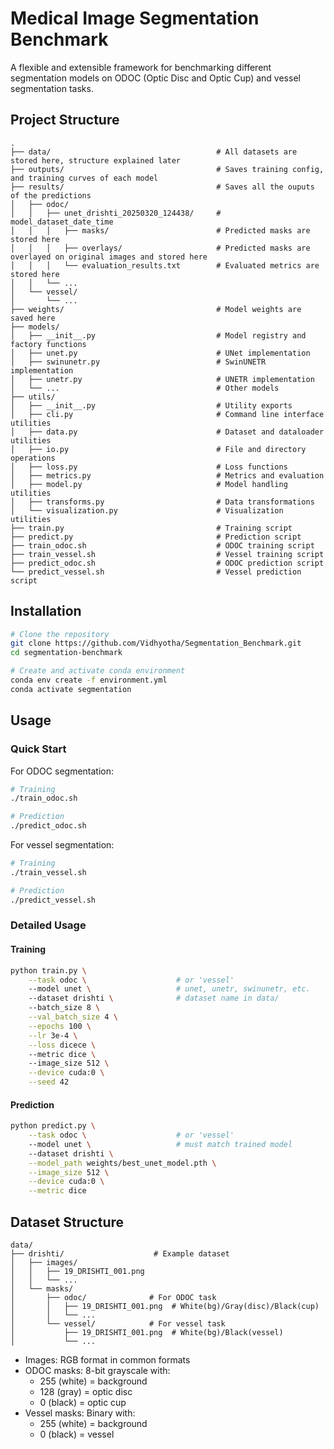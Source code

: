 # Medical Image Segmentation Benchmark

A flexible and extensible framework for benchmarking different segmentation models on ODOC (Optic Disc and Optic Cup) and vessel segmentation tasks.

## Project Structure

```
.
├── data/                                     # All datasets are stored here, structure explained later
├── outputs/                                  # Saves training config, and training curves of each model
├── results/                                  # Saves all the ouputs of the predictions
│   ├── odoc/
│   │   ├── unet_drishti_20250320_124438/     # model_dataset_date_time
│   │   │   ├── masks/                        # Predicted masks are stored here
│   │   │   ├── overlays/                     # Predicted masks are overlayed on original images and stored here
│   │   │   └── evaluation_results.txt        # Evaluated metrics are stored here
│   │   └── ...
│   └── vessel/
│       └── ...
├── weights/                                  # Model weights are saved here
├── models/
│   ├── __init__.py                           # Model registry and factory functions
│   ├── unet.py                               # UNet implementation
│   ├── swinunetr.py                          # SwinUNETR implementation
│   ├── unetr.py                              # UNETR implementation
│   └── ...                                   # Other models
├── utils/
│   ├── __init__.py                           # Utility exports
│   ├── cli.py                                # Command line interface utilities
│   ├── data.py                               # Dataset and dataloader utilities
│   ├── io.py                                 # File and directory operations
│   ├── loss.py                               # Loss functions
│   ├── metrics.py                            # Metrics and evaluation
│   ├── model.py                              # Model handling utilities
│   ├── transforms.py                         # Data transformations
│   └── visualization.py                      # Visualization utilities
├── train.py                                  # Training script
├── predict.py                                # Prediction script
├── train_odoc.sh                             # ODOC training script
├── train_vessel.sh                           # Vessel training script
├── predict_odoc.sh                           # ODOC prediction script
└── predict_vessel.sh                         # Vessel prediction script
```

## Installation

```bash
# Clone the repository
git clone https://github.com/Vidhyotha/Segmentation_Benchmark.git
cd segmentation-benchmark

# Create and activate conda environment
conda env create -f environment.yml
conda activate segmentation
```

## Usage

### Quick Start

For ODOC segmentation:
```bash
# Training
./train_odoc.sh

# Prediction
./predict_odoc.sh
```

For vessel segmentation:
```bash
# Training
./train_vessel.sh

# Prediction
./predict_vessel.sh
```

### Detailed Usage

#### Training

```bash
python train.py \
    --task odoc \                    # or 'vessel'
    --model unet \                   # unet, unetr, swinunetr, etc.
    --dataset drishti \              # dataset name in data/
    --batch_size 8 \
    --val_batch_size 4 \
    --epochs 100 \
    --lr 3e-4 \
    --loss dicece \                  
    --metric dice \                  
    --image_size 512 \
    --device cuda:0 \
    --seed 42
```

#### Prediction

```bash
python predict.py \
    --task odoc \                    # or 'vessel'
    --model unet \                   # must match trained model
    --dataset drishti \
    --model_path weights/best_unet_model.pth \
    --image_size 512 \
    --device cuda:0 \
    --metric dice
```

## Dataset Structure

```
data/
├── drishti/                    # Example dataset
│   ├── images/
│   │   ├── 19_DRISHTI_001.png
│   │   └── ...
│   └── masks/
│       ├── odoc/              # For ODOC task
│       │   ├── 19_DRISHTI_001.png  # White(bg)/Gray(disc)/Black(cup)
│       │   └── ...
│       └── vessel/            # For vessel task
│           ├── 19_DRISHTI_001.png  # White(bg)/Black(vessel)
│           └── ...
```

- Images: RGB format in common formats
- ODOC masks: 8-bit grayscale with:
  - 255 (white) = background
  - 128 (gray) = optic disc
  - 0 (black) = optic cup
- Vessel masks: Binary with:
  - 255 (white) = background
  - 0 (black) = vessel
